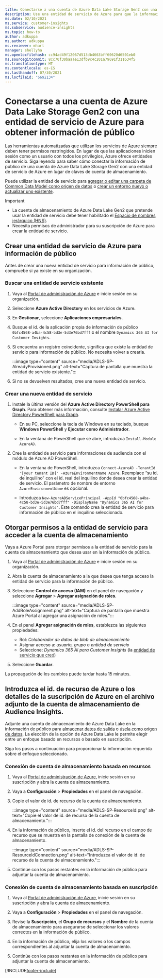 ```yaml
---
title: Conectarse a una cuenta de Azure Data Lake Storage Gen2 con una entidad de servicio
description: Use una entidad de servicio de Azure para que la información de público se conecte a su propio lago de datos al adjuntarlo a la información de público.
ms.date: 02/10/2021
ms.service: customer-insights
ms.subservice: audience-insights
ms.topic: how-to
author: adkuppa
ms.author: adkuppa
ms.reviewer: mhart
manager: shellyha
ms.openlocfilehash: cc94ad49f12067d513db4663bff60620d6501eb0
ms.sourcegitcommit: 8cc70f30baaae13dfb9c4c201a79691f311634f5
ms.translationtype: HT
ms.contentlocale: es-ES
ms.lasthandoff: 07/30/2021
ms.locfileid: "6692134"
---
```

# <a name="connect-to-an-azure-data-lake-storage-gen2-account-with-an-azure-service-principal-for-audience-insights"></a>Conectarse a una cuenta de Azure Data Lake Storage Gen2 con una entidad de servicio de Azure para obtener información de público

Las herramientas automatizadas que utilizan los servicios de Azure siempre deben tener permisos restringidos. En lugar de que las aplicaciones inicien sesión como un usuario con todos los privilegios, Azure ofrece entidades de servicio. Siga leyendo para saber cómo conectar la información de público de una cuenta de Azure Data Lake Storage Gen2 con una entidad de servicio de Azure en lugar de claves de cuenta de almacenamiento. 

Puede utilizar la entidad de servicio para [agregar o editar una carpeta de Common Data Model como origen de datos](connect-common-data-model.md) o [crear un entorno nuevo o actualizar uno existente](get-started-paid.md).

> [!IMPORTANT]
> - La cuenta de almacenamiento de Azure Data Lake Gen2 que pretende usar la entidad de servicio debe tener habilitado el [Espacio de nombres jerárquico (HNS)](/azure/storage/blobs/data-lake-storage-namespace).
> - Necesita permisos de administrador para su suscripción de Azure para crear la entidad de servicio.

## <a name="create-azure-service-principal-for-audience-insights"></a>Crear una entidad de servicio de Azure para información de público

Antes de crear una nueva entidad de servicio para información de público, compruebe si ya existe en su organización.

### <a name="look-for-an-existing-service-principal"></a>Buscar una entidad de servicio existente

1. Vaya al [Portal de administración de Azure](https://portal.azure.com) e inicie sesión en su organización.

2. Seleccione **Azure Active Directory** en los servicios de Azure.

3. En **Gestionar**, seleccione **Aplicaciones empresariales**.

4. Busque el id. de la aplicación propia de información de público `0bfc4568-a4ba-4c58-bd3e-5d3e76bd7fff` o el nombre `Dynamics 365 AI for Customer Insights`.

5. Si encuentra un registro coincidente, significa que existe la entidad de servicio para información de público. No necesita volver a crearla.
   
   :::image type="content" source="media/ADLS-SP-AlreadyProvisioned.png" alt-text="Captura de pantalla que muestra la entidad de servicio existente.":::
   
6. Si no se devuelven resultados, cree una nueva entidad de servicio.

### <a name="create-a-new-service-principal"></a>Crear una nueva entidad de servicio

1. Instale la última versión del **Azure Active Directory PowerShell para Graph**. Para obtener más información, consulte [Instalar Azure Active Directory PowerShell para Graph](/powershell/azure/active-directory/install-adv2).
   - En su PC, seleccione la tecla de Windows en su teclado, busque **Windows PowerShell** y **Ejecutar como Administrador**.
   
   - En la ventana de PowerShell que se abre, introduzca `Install-Module AzureAD`.

2. Cree la entidad de servicio para informaciones de audiencia con el módulo de Azure AD PowerShell.
   - En la ventana de PowerShell, introduzca `Connect-AzureAD -TenantId "[your tenant ID]" -AzureEnvironmentName Azure`. Reemplace “su id. de inquilino” con el id. real del inquilino donde desea crear la entidad de servicio. El parámetro de nombre de entorno `AzureEnvironmentName` es opcional.
  
   - Introduzca `New-AzureADServicePrincipal -AppId "0bfc4568-a4ba-4c58-bd3e-5d3e76bd7fff" -DisplayName "Dynamics 365 AI for Customer Insights"`. Este comando crea la entidad de servicio para información de público en el inquilino seleccionado.  

## <a name="grant-permissions-to-the-service-principal-to-access-the-storage-account"></a>Otorgar permisos a la entidad de servicio para acceder a la cuenta de almacenamiento

Vaya a Azure Portal para otorgar permisos a la entidad de servicio para la cuenta de almacenamiento que desea usar en la información de público.

1. Vaya al [Portal de administración de Azure](https://portal.azure.com) e inicie sesión en su organización.

1. Abra la cuenta de almacenamiento a la que desea que tenga acceso la entidad de servicio para la información de público.

1. Seleccione **Control de acceso (IAM)** en el panel de navegación y seleccione **Agregar** > **Agregar asignación de roles**.
   
   :::image type="content" source="media/ADLS-SP-AddRoleAssignment.png" alt-text="Captura de pantalla que muestra Azure Portal al agregar una asignación de roles.":::
   
1. En el panel **Agregar asignación de roles**, establezca las siguientes propiedades:
   - Rol: *Colaborador de datos de blob de almacenamiento*
   - Asignar acceso a: *usuario, grupo o entidad de servicio*
   - Seleccione: *Dynamics 365 AI para Customer Insights* (la [entidad de servicio que creó](#create-a-new-service-principal))

1.  Seleccione **Guardar**.

La propagación de los cambios puede tardar hasta 15 minutos.

## <a name="enter-the-azure-resource-id-or-the-azure-subscription-details-in-the-storage-account-attachment-to-audience-insights"></a>Introduzca el id. de recurso de Azure o los detalles de la suscripción de Azure en el archivo adjunto de la cuenta de almacenamiento de Audience Insights.

Adjunte una cuenta de almacenamiento de Azure Data Lake en la información de público para [almacenar datos de salida](manage-environments.md) o [úsela como origen de datos](connect-dataverse-managed-lake.md). La elección de la opción de Azure Data Lake le permite elegir entre un enfoque basado en recursos o basado en suscripción.

Siga los pasos a continuación para proporcionar la información requerida sobre el enfoque seleccionado.

### <a name="resource-based-storage-account-connection"></a>Conexión de cuenta de almacenamiento basada en recursos

1. Vaya al [Portal de administración de Azure](https://portal.azure.com), inicie sesión en su suscripción y abra la cuenta de almacenamiento.

1. Vaya a **Configuración** > **Propiedades** en el panel de navegación.

1. Copie el valor de id. de recurso de la cuenta de almacenamiento.

   :::image type="content" source="media/ADLS-SP-ResourceId.png" alt-text="Copie el valor de id. de recurso de la cuenta de almacenamiento.":::

1. En la información de público, inserte el id. del recurso en el campo de recurso que se muestra en la pantalla de conexión de la cuenta de almacenamiento.

   :::image type="content" source="media/ADLS-SP-ResourceIdConnection.png" alt-text="Introduzca el valor de id. de recurso de la cuenta de almacenamiento.":::   
   
1. Continúe con los pasos restantes en la información de público para adjuntar la cuenta de almacenamiento.

### <a name="subscription-based-storage-account-connection"></a>Conexión de cuenta de almacenamiento basada en suscripción

1. Vaya al [Portal de administración de Azure](https://portal.azure.com), inicie sesión en su suscripción y abra la cuenta de almacenamiento.

1. Vaya a **Configuración** > **Propiedades** en el panel de navegación.

1. Revise la **Suscripción**, el **Grupo de recursos** y el **Nombre** de la cuenta de almacenamiento para asegurarse de seleccionar los valores correctos en la información de público.

1. En la información de público, elija los valores o los campos correspondientes al adjuntar la cuenta de almacenamiento.
   
1. Continúe con los pasos restantes en la información de público para adjuntar la cuenta de almacenamiento.


[!INCLUDE[footer-include](../includes/footer-banner.md)]